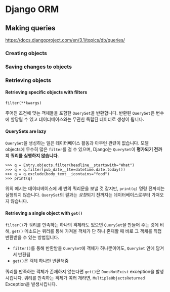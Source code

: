 # Django ORM



## Making queries

https://docs.djangoproject.com/en/3.1/topics/db/queries/



### Creating objects



### Saving changes to objects



### Retrieving objects

#### Retrieving specific objects with filters

`filter(**kwargs)`

주어진 조건에 맞는 객체들을 포함한 `QuerySet`을 반환합니다. 반환된 `QuerySet`은 변수에 할당될 수 있고 데이터베이스와는 무관한 독립된 데이터로 생성이 됩니다.

#### QuerySets are lazy

`QuerySet`을 생성하는 일은 데이터베이스 활동과 아무런 관련이 없습니다. 모델 objects에 무수히 많은 `filter`를 걸 수 있으며, Django는 `QuerySet`이 **평가되기 전까지 쿼리를 실행하지 않습니다.**

```shell
>>> q = Entry.objects.filter(headline__startswith="What")
>>> q = q.filter(pub_date__lte=datetime.date.today())
>>> q = q.exclude(body_text__icontains="food")
>>> print(q)
```

위의 예시는 데이터베이스에 세 번의 쿼리문을 보낼 것 같지만, `print(q)` 명령 전까지는 실행되지 않습니다. `QuerySet`의 결과는 *요청*되기 전까지는 데이터베이스로부터 가져오지 않습니다.

#### Retrieving a single object with `get()`

`filter()`가 쿼리를 만족하는 하나의 객체라도 있으면 `QuerySet`을 만들어 주는 것에 비해, `get()` 메소드는 쿼리를 통해 가져올 객체가 단 하나 존재할 때 바로 그 객체를 직접 반환받을 수 있는 방법입니다.

- `filter()`를 통해 반환받을 `QuerySet`에 객체가 하나뿐이어도, `QuerySet` 안에 담겨서 반환됨
- `get()`은 객체 하나만 반환해줌

쿼리를 만족하는 객체가 존재하지 않는다면 `get()`은 `DoesNotExist` exception을 발생시킵니다. 쿼리를 만족하는 객체가 여러 개라면, `MultipleObjectsReturned` Exception을 발생시킵니다.

